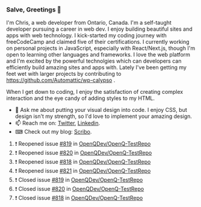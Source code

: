 ### Salve, Greetings 👋

I'm Chris, a web developer from Ontario, Canada. I'm a self-taught developer pursuing a career in web dev. I enjoy building beautiful sites and apps with web technology.
I kick-started my coding journey with freeCodeCamp and claimed five of their certifications.  I currently working on personal projects in JavaScript, especially with React/Next.js, though I'm open to learning other languages and frameworks. I love the web platform and I'm excited by the powerful technolgies which can developers can efficiently build amazing sites and apps with. Lately I've been getting my feet wet with larger projects by contributing to https://github.com/Automattic/wp-calypso .

When I get down to coding, I enjoy the satisfaction of creating complex interaction and the eye candy of adding styles to my HTML. 

- 💬 Ask me about putting your visual design into code. I enjoy CSS, but design isn't my strength, so I'd love to implement your amazing design.
- 📫 Reach me on: [Twitter](https://twitter.com/Christo28120856), [Linkedin](https://www.linkedin.com/in/christopher-stevers-07b9a5204/).
- ⌨ Check out my blog: [Scribo](https://christopherstevers.cf).
<!--
**Christopher-Stevers/Christopher-Stevers** is a ✨ _special_ ✨ repository because its `README.md` (this file) appears on your GitHub profile.

Here are some ideas to get you started:

- 🔭 I’m currently working on ...
- 🌱 I’m currently learning ...
- 👯 I’m looking to collaborate on ...
- 🤔 I’m looking for help with ...
- 😄 Pronouns: ...
- ⚡ Fun fact: ...
-->

<!--START_SECTION:activity-->
1. ❗️ Reopened issue [#819](https://github.com/OpenQDev/OpenQ-TestRepo/issues/819) in [OpenQDev/OpenQ-TestRepo](https://github.com/OpenQDev/OpenQ-TestRepo)
2. ❗️ Reopened issue [#820](https://github.com/OpenQDev/OpenQ-TestRepo/issues/820) in [OpenQDev/OpenQ-TestRepo](https://github.com/OpenQDev/OpenQ-TestRepo)
3. ❗️ Reopened issue [#818](https://github.com/OpenQDev/OpenQ-TestRepo/issues/818) in [OpenQDev/OpenQ-TestRepo](https://github.com/OpenQDev/OpenQ-TestRepo)
4. ❗️ Reopened issue [#821](https://github.com/OpenQDev/OpenQ-TestRepo/issues/821) in [OpenQDev/OpenQ-TestRepo](https://github.com/OpenQDev/OpenQ-TestRepo)
5. ❗️ Closed issue [#819](https://github.com/OpenQDev/OpenQ-TestRepo/issues/819) in [OpenQDev/OpenQ-TestRepo](https://github.com/OpenQDev/OpenQ-TestRepo)
6. ❗️ Closed issue [#820](https://github.com/OpenQDev/OpenQ-TestRepo/issues/820) in [OpenQDev/OpenQ-TestRepo](https://github.com/OpenQDev/OpenQ-TestRepo)
7. ❗️ Closed issue [#818](https://github.com/OpenQDev/OpenQ-TestRepo/issues/818) in [OpenQDev/OpenQ-TestRepo](https://github.com/OpenQDev/OpenQ-TestRepo)
<!--END_SECTION:activity-->
